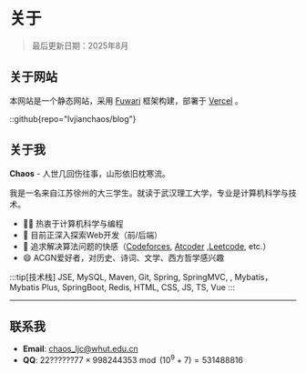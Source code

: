 # 关于

> 最后更新日期：2025年8月

## 关于网站

本网站是一个静态网站，采用 [Fuwari](https://github.com/saicaca/fuwari) 框架构建，部署于 [Vercel](https://vercel.com/) 。

::github{repo="lvjianchaos/blog"}

## 关于我

**Chaos** - 人世几回伤往事，山形依旧枕寒流。

我是一名来自江苏徐州的大三学生。就读于武汉理工大学，专业是计算机科学与技术。

- 👨‍💻 热衷于计算机科学与编程
- 🔭 目前正深入探索Web开发（前/后端）
- 🧠 追求解决算法问题的快感（[Codeforces](https://codeforces.com/), [Atcoder](https://atcoder.jp/) ,[Leetcode](https://leetcode.cn/), etc.）
- 😄 ACGN爱好者，对历史、诗词、文学、西方哲学感兴趣

:::tip[技术栈]
JSE, MySQL, Maven, Git, Spring, SpringMVC, , Mybatis，Mybatis Plus, SpringBoot, Redis, HTML, CSS, JS, TS, Vue
:::

---

## 联系我

- **Email**: [chaos_ljc@whut.edu.cn](mailto:chaos_ljc@whut.edu.cn)
- **QQ**: $\text{22??????77} \times 998244353\bmod (10^9+7)=531488816$
